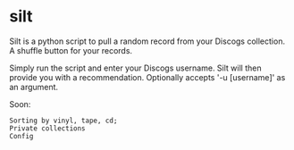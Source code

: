 # silt
Silt is a python script to pull a random record from your Discogs collection. A shuffle button for your records.

Simply run the script and enter your Discogs username. Silt will then provide you with a recommendation. Optionally accepts '-u [username]' as an argument.

Soon:

    Sorting by vinyl, tape, cd; 
    Private collections
    Config
